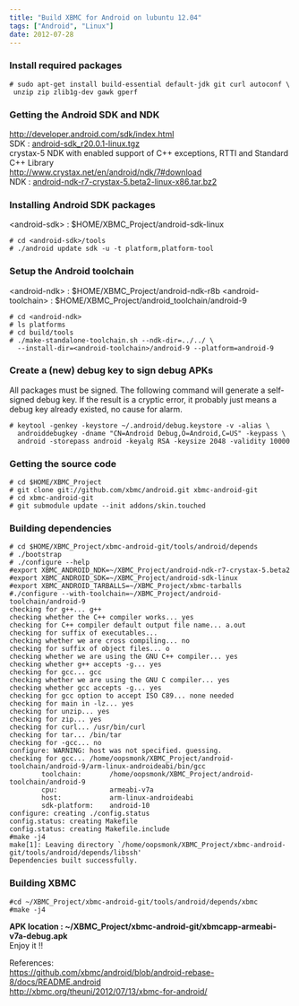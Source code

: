 ```yaml
---
title: "Build XBMC for Android on lubuntu 12.04"
tags: ["Android", "Linux"]
date: 2012-07-28
---
```


### Install required packages

```
# sudo apt-get install build-essential default-jdk git curl autoconf \
 unzip zip zlib1g-dev gawk gperf
```

### Getting the Android SDK and NDK

http://developer.android.com/sdk/index.html  
SDK : [android-sdk_r20.0.1-linux.tgz](http://dl.google.com/android/android-sdk_r20.0.1-linux.tgz)  
crystax-5 NDK with enabled support of C++ exceptions, RTTI and Standard C++ Library  
http://www.crystax.net/en/android/ndk/7#download  
NDK : [android-ndk-r7-crystax-5.beta2-linux-x86.tar.bz2](http://www.crystax.net/en/download/android-ndk-r7-crystax-5.beta2-linux-x86.tar.bz2)  

### Installing Android SDK packages

\<android-sdk\> : $HOME/XBMC_Project/android-sdk-linux

```
# cd <android-sdk>/tools
# ./android update sdk -u -t platform,platform-tool
```  

### Setup the Android toolchain

\<android-ndk\> :  $HOME/XBMC_Project/android-ndk-r8b
\<android-toolchain\> :  $HOME/XBMC_Project/android_toolchain/android-9

```
# cd <android-ndk>
# ls platforms
# cd build/tools
# ./make-standalone-toolchain.sh --ndk-dir=../../ \
  --install-dir=<android-toolchain>/android-9 --platform=android-9
```

### Create a (new) debug key to sign debug APKs

All packages must be signed. The following command will generate a self-signed debug key. If the result is a cryptic error, it probably just means a debug key already existed, no cause for alarm.  

```
# keytool -genkey -keystore ~/.android/debug.keystore -v -alias \
  androiddebugkey -dname "CN=Android Debug,O=Android,C=US" -keypass \
  android -storepass android -keyalg RSA -keysize 2048 -validity 10000
```

### Getting the source code

```
# cd $HOME/XBMC_Project
# git clone git://github.com/xbmc/android.git xbmc-android-git
# cd xbmc-android-git
# git submodule update --init addons/skin.touched
```

### Building dependencies

```
# cd $HOME/XBMC_Project/xbmc-android-git/tools/android/depends
# ./bootstrap
# ./configure --help
#export XBMC_ANDROID_NDK=~/XBMC_Project/android-ndk-r7-crystax-5.beta2
#export XBMC_ANDROID_SDK=~/XBMC_Project/android-sdk-linux
#export XBMC_ANDROID_TARBALLS=~/XBMC_Project/xbmc-tarballs
#./configure --with-toolchain=~/XBMC_Project/android-toolchain/android-9
checking for g++... g++
checking whether the C++ compiler works... yes
checking for C++ compiler default output file name... a.out
checking for suffix of executables...
checking whether we are cross compiling... no
checking for suffix of object files... o
checking whether we are using the GNU C++ compiler... yes
checking whether g++ accepts -g... yes
checking for gcc... gcc
checking whether we are using the GNU C compiler... yes
checking whether gcc accepts -g... yes
checking for gcc option to accept ISO C89... none needed
checking for main in -lz... yes
checking for unzip... yes
checking for zip... yes
checking for curl... /usr/bin/curl
checking for tar... /bin/tar
checking for -gcc... no
configure: WARNING: host was not specified. guessing.
checking for gcc... /home/oopsmonk/XBMC_Project/android-toolchain/android-9/arm-linux-androideabi/bin/gcc
        toolchain:       /home/oopsmonk/XBMC_Project/android-toolchain/android-9
        cpu:             armeabi-v7a
        host:            arm-linux-androideabi
        sdk-platform:    android-10
configure: creating ./config.status
config.status: creating Makefile
config.status: creating Makefile.include
#make -j4
make[1]: Leaving directory `/home/oopsmonk/XBMC_Project/xbmc-android-git/tools/android/depends/libssh'
Dependencies built successfully.
```

### Building XBMC

```
#cd ~/XBMC_Project/xbmc-android-git/tools/android/depends/xbmc
#make -j4
```

__APK location : ~/XBMC_Project/xbmc-android-git/xbmcapp-armeabi-v7a-debug.apk__  
Enjoy it !!

References:  
https://github.com/xbmc/android/blob/android-rebase-8/docs/README.android  
http://xbmc.org/theuni/2012/07/13/xbmc-for-android/  


